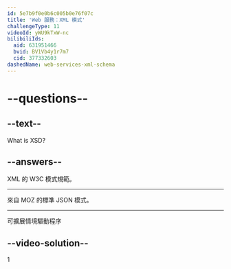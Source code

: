 ```yaml
---
id: 5e7b9f0e0b6c005b0e76f07c
title: 'Web 服務：XML 模式'
challengeType: 11
videoId: yWU9kTxW-nc
bilibiliIds:
  aid: 631951466
  bvid: BV1Vb4y1r7m7
  cid: 377332603
dashedName: web-services-xml-schema
---
```


# --questions--

## --text--

What is XSD?

## --answers--

XML 的 W3C 模式規範。

---

來自 MOZ 的標準 JSON 模式。

---

可擴展情境驅動程序

## --video-solution--

1

